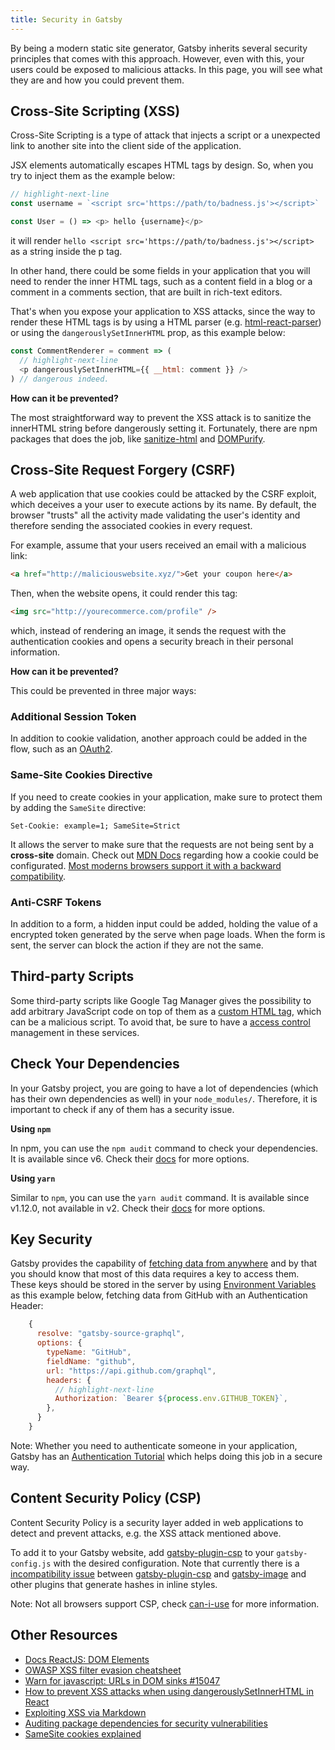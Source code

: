 ```yaml
---
title: Security in Gatsby
---
```


By being a modern static site generator, Gatsby inherits several security principles that comes with this approach. However, even with this, your users could be exposed to malicious attacks. In this page, you will see what they are and how you could prevent them.

## Cross-Site Scripting (XSS)

Cross-Site Scripting is a type of attack that injects a script or a unexpected link to another site into the client side of the application.

JSX elements automatically escapes HTML tags by design. So, when you try to inject them as the example below:

```js
// highlight-next-line
const username = `<script src='https://path/to/badness.js'></script>`

const User = () => <p> hello {username}</p>
```

it will render `hello <script src='https://path/to/badness.js'></script>` as a string inside the p tag.

In other hand, there could be some fields in your application that you will need to render the inner HTML tags, such as a content field in a blog or a comment in a comments section, that are built in rich-text editors.

That's when you expose your application to XSS attacks, since the way to render these HTML tags is by using a HTML parser (e.g. [html-react-parser](https://github.com/remarkablemark/html-react-parser)) or using the `dangerouslySetInnerHTML` prop, as this example below:

```js
const CommentRenderer = comment => (
  // highlight-next-line
  <p dangerouslySetInnerHTML={{ __html: comment }} />
) // dangerous indeed.
```

**How can it be prevented?**

The most straightforward way to prevent the XSS attack is to sanitize the innerHTML string before dangerously setting it. Fortunately, there are npm packages that does the job, like [sanitize-html](https://www.npmjs.com/package/sanitize-html) and [DOMPurify](https://github.com/cure53/DOMPurify).

## Cross-Site Request Forgery (CSRF)

A web application that use cookies could be attacked by the CSRF exploit, which deceives a your user to execute actions by its name. By default, the browser "trusts" all the activity made validating the user's identity and therefore sending the associated cookies in every request.

For example, assume that your users received an email with a malicious link:

```html
<a href="http://maliciouswebsite.xyz/">Get your coupon here</a>
```

Then, when the website opens, it could render this tag:

```html
<img src="http://yourecommerce.com/profile" />
```

which, instead of rendering an image, it sends the request with the authentication cookies and opens a security breach in their personal information.

**How can it be prevented?**

This could be prevented in three major ways:

### Additional Session Token

In addition to cookie validation, another approach could be added in the flow, such as an [OAuth2](https://oauth.net/2/).

### Same-Site Cookies Directive

If you need to create cookies in your application, make sure to  protect them by adding the `SameSite` directive:

`Set-Cookie: example=1; SameSite=Strict`

It allows the server to make sure that the requests are not being sent by a **cross-site** domain.
Check out [MDN Docs](https://developer.mozilla.org/pt-BR/docs/Web/HTTP/Headers/Set-Cookie) regarding how a cookie could be configurated. [Most moderns browsers support it with a backward compatibility](https://caniuse.com/#feat=same-site-cookie-attribute).

### Anti-CSRF Tokens

In addition to a form, a hidden input could be added, holding the value of a encrypted token generated by the serve when page loads. When the form is sent, the server can block the action if they are not the same.

## Third-party Scripts

Some third-party scripts like Google Tag Manager gives the possibility to add arbitrary JavaScript code on top of them as a [custom HTML tag](https://support.google.com/tagmanager/answer/6107167), which can be a malicious script. To avoid that, be sure to have a [access control](https://support.google.com/tagmanager/answer/6107011) management in these services.

## Check Your Dependencies

In your Gatsby project, you are going to have a lot of dependencies (which has their own dependencies as well) in your `node_modules/`. Therefore, it is important to check if any of them has a security issue. 

**Using `npm`**

In npm, you can use the `npm audit` command to check your dependencies. It is available since v6. Check their [docs](https://docs.npmjs.com/cli/audit) for more options.

**Using `yarn`**

Similar to `npm`, you can use the `yarn audit` command. It is available since v1.12.0, not available in v2. Check their [docs](https://classic.yarnpkg.com/en/docs/cli/audit/) for more options.

## Key Security

Gatsby provides the capability of [fetching data from anywhere](https://www.gatsbyjs.org/docs/content-and-data/) and by that you should know that most of this data requires a key to access them. These keys should be stored in the server by using [Environment Variables](https://www.gatsbyjs.org/docs/environment-variables/) as this example below, fetching data from GitHub with an Authentication Header:

```js
    {
      resolve: "gatsby-source-graphql",
      options: {
        typeName: "GitHub",
        fieldName: "github",
        url: "https://api.github.com/graphql",
        headers: {
          // highlight-next-line
          Authorization: `Bearer ${process.env.GITHUB_TOKEN}`,
        },
      }
    }
```

Note: Whether you need to authenticate someone in your application, Gatsby has an [Authentication Tutorial](https://www.gatsbyjs.org/tutorial/authentication-tutorial) which helps doing this job in a secure way.

## Content Security Policy (CSP)

Content Security Policy is a security layer added in web applications to detect and prevent attacks, e.g. the XSS attack mentioned above.

To add it to your Gatsby website, add [gatsby-plugin-csp](https://www.gatsbyjs.org/packages/gatsby-plugin-csp/) to your `gatsby-config.js` with the desired configuration. Note that
currently there is a [incompatibility issue](https://github.com/gatsbyjs/gatsby/issues/10890) between [gatsby-plugin-csp](https://www.gatsbyjs.org/packages/gatsby-plugin-csp/) and [gatsby-image](https://www.gatsbyjs.org/packages/gatsby-image) and other plugins that generate hashes in inline styles.

Note:  Not all browsers support CSP, check [can-i-use](https://caniuse.com/#feat=mdn-http_headers_csp_content-security-policy) for more information.

## Other Resources

- [Docs ReactJS: DOM Elements](https://reactjs.org/docs/dom-elements.html#dangerouslysetinnerhtml)
- [OWASP XSS filter evasion cheatsheet](https://owasp.org/www-community/xss-filter-evasion-cheatsheet)
- [Warn for javascript: URLs in DOM sinks #15047](https://github.com/facebook/react/pull/15047)
- [How to prevent XSS attacks when using dangerouslySetInnerHTML in React](https://medium.com/@Jam3/how-to-prevent-xss-attacks-when-using-dangerouslysetinnerhtml-in-react-f669f778cebb)
- [Exploiting XSS via Markdown](https://medium.com/taptuit/exploiting-xss-via-markdown-72a61e774bf8)
- [Auditing package dependencies for security vulnerabilities](https://docs.npmjs.com/auditing-package-dependencies-for-security-vulnerabilities)
- [SameSite cookies explained](https://web.dev/samesite-cookies-explained/)
